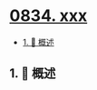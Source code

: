 # [0834. xxx](https://github.com/Tdahuyou/TNotes.leetcode/tree/main/notes/0834.%20xxx)

<!-- region:toc -->

- [1. 📝 概述](#1--概述)

<!-- endregion:toc -->

## 1. 📝 概述
